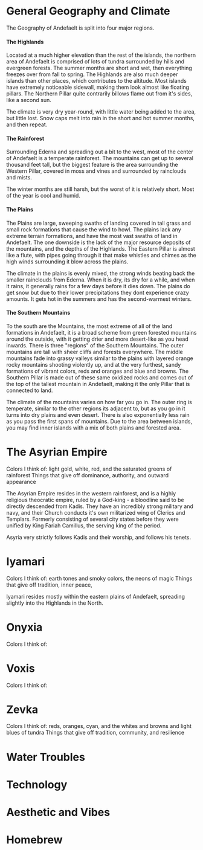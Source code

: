 # General Geography and Climate

The Geography of Andefaelt is split into four major regions.

#### The Highlands

Located at a much higher elevation than the rest of the islands, the northern area of Andefaelt is comprised of lots of tundra surrounded by hills and evergreen forests. The summer months are short and wet, then everything freezes over from fall to spring. The Highlands are also much deeper islands than other places, which contributes to the altitude. Most islands have extremely noticeable sidewall, making them look almost like floating pillars. The Northern Pillar quite contrarily billows flame out from it's sides, like a second sun.

The climate is very dry year-round, with little water being added to the area, but little lost. Snow caps melt into rain in the short and hot summer months, and then repeat.

#### The Rainforest

Surrounding Ederna and spreading out a bit to the west, most of the center of Andefaelt is a temperate rainforest. The mountains can get up to several thousand feet tall, but the biggest feature is the area surrounding the Western Pillar, covered in moss and vines and surrounded by rainclouds and mists.

The winter months are still harsh, but the worst of it is relatively short. Most of the year is cool and humid. 

#### The Plains

The Plains are large, sweeping swaths of landing covered in tall grass and small rock formations that cause the wind to howl. The plains lack any extreme terrain formations, and have the most vast swaths of land in Andefaelt. The one downside is the lack of the major resource deposits of the mountains, and the depths of the Highlands. The Eastern Pillar is almost like a flute, with pipes going through it that make whistles and chimes as the high winds surrounding it blow across the plains.

The climate in the plains is evenly mixed, the strong winds beating back the smaller rainclouds from Ederna. When it is dry, its dry for a while, and when it rains, it generally rains for a few days before it dies down. The plains do get snow but due to their lower precipitations they dont experience crazy amounts. It gets hot in the summers and has the second-warmest winters.

#### The Southern Mountains

To the south are the Mountains, the most extreme of all of the land formations in Andefaelt, it is a broad scheme from green forested mountains around the outside, with it getting drier and more desert-like as you head inwards. There is three "regions" of the Southern Mountains. The outer mountains are tall with sheer cliffs and forests everywhere. The middle mountains fade into grassy valleys similar to the plains with layered orange rocky mountains shooting violently up, and at the very furthest, sandy formations of vibrant colors, reds and oranges and blue and browns. The Southern Pillar is made out of these same oxidized rocks and comes out of the top of the tallest mountain in Andefaelt, making it the only Pillar that is connected to land.

The climate of the mountains varies on how far you go in. The outer ring is temperate, similar to the other regions its adjacent to, but as you go in it turns into dry plains and even desert. There is also exponentially less rain as you pass the first spans of mountains. Due to the area between islands, you may find inner islands with a mix of both plains and forested area.

# The Asyrian Empire
Colors I think of: light gold, white, red, and the saturated greens of rainforest
Things that give off dominance, authority, and outward appearance

The Asyrian Empire resides in the western rainforest, and is a highly religious theocratic empire, ruled by a God-king - a bloodline said to be directly descended from Kadis. They have an incredibly strong military and navy, and their Church conducts it's own militarized wing of Clerics and Templars. Formerly consisting of several city states before they were unified by King Fariah Camillus, the serving king of the period.

Asyria very strictly follows Kadis and their worship, and follows his tenets. 

# Iyamari
Colors I think of: earth tones and smoky colors, the neons of magic 
Things that give off tradition, inner peace, 

Iyamari resides mostly within the eastern plains of Andefaelt, spreading slightly into the Highlands in the North. 

# Onyxia
Colors I think of:

# Voxis
Colors I think of:

# Zevka
Colors I think of: reds, oranges, cyan, and the whites and browns and light blues of tundra
Things that give off tradition, community, and resilience

# Water Troubles

# Technology

# Aesthetic and Vibes

# Homebrew